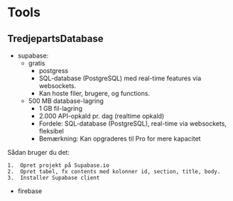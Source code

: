 # Tools

## TredjepartsDatabase
- supabase: 
    - gratis 
		- postgress 
		- SQL-database (PostgreSQL) med real-time features via websockets. 
		- Kan hoste filer, brugere, og functions. 
    - 500 MB database-lagring 
		- 1 GB fil-lagring 
		- 2.000 API-opkald pr. dag (realtime opkald) 
		- Fordele: SQL-database (PostgreSQL), real-time via websockets, fleksibel 
		- Bemærkning: Kan opgraderes til Pro for mere kapacitet 
 
Sådan bruger du det:

	1.	Opret projekt på Supabase.io
	2.	Opret tabel, fx contents med kolonner id, section, title, body.
	3.	Installer Supabase client

- firebase